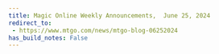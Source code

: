 ```yaml
---
title: Magic Online Weekly Announcements,  June 25, 2024
redirect_to:
 - https://www.mtgo.com/news/mtgo-blog-06252024
has_build_notes: False
---
```

